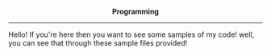 <p align="center"><strong>Programming</strong></p>

---

Hello! If you're here then you want to see some samples of my code! well, you can see that through these sample files provided!
